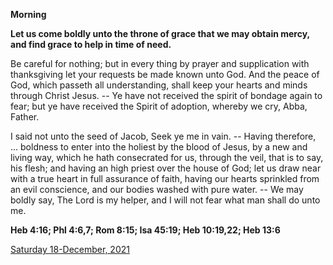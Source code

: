**Morning**

**Let us come boldly unto the throne of grace that we may obtain mercy, and find grace to help in time of need.**
 
Be careful for nothing; but in every thing by prayer and supplication with thanksgiving let your requests be made known unto God. And the peace of God, which passeth all understanding, shall keep your hearts and minds through Christ Jesus. -- Ye have not received the spirit of bondage again to fear; but ye have received the Spirit of adoption, whereby we cry, Abba, Father.
 
I said not unto the seed of Jacob, Seek ye me in vain. -- Having therefore, ... boldness to enter into the holiest by the blood of Jesus, by a new and living way, which he hath consecrated for us, through the veil, that is to say, his flesh; and having an high priest over the house of God; let us draw near with a true heart in full assurance of faith, having our hearts sprinkled from an evil conscience, and our bodies washed with pure water. -- We may boldly say, The Lord is my helper, and I will not fear what man shall do unto me.  

**Heb 4:16; Phl 4:6,7; Rom 8:15; Isa 45:19; Heb 10:19,22; Heb 13:6**

[Saturday 18-December, 2021](https://t.me/daily_light)
